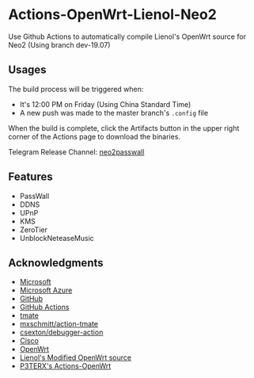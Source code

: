 # Actions-OpenWrt-Lienol-Neo2
Use Github Actions to automatically compile Lienol's OpenWrt source for Neo2 (Using branch dev-19.07)

## Usages

The build process will be triggered when:

- It's 12:00 PM on Friday (Using China Standard Time)
- A new push was made to the master branch\'s ```.config``` file

When the build is complete, click the Artifacts button in the upper right corner of the Actions page to download the binaries.

Telegram Release Channel: [neo2passwall](https://t.me/neo2passwall)

## Features

- PassWall
- DDNS
- UPnP
- KMS
- ZeroTier
- UnblockNeteaseMusic


## Acknowledgments

- [Microsoft](https://www.microsoft.com)
- [Microsoft Azure](https://azure.microsoft.com)
- [GitHub](https://github.com)
- [GitHub Actions](https://github.com/features/actions)
- [tmate](https://github.com/tmate-io/tmate)
- [mxschmitt/action-tmate](https://github.com/mxschmitt/action-tmate)
- [csexton/debugger-action](https://github.com/csexton/debugger-action)
- [Cisco](https://www.cisco.com/)
- [OpenWrt](https://github.com/openwrt/openwrt)
- [Lienol's Modified OpenWrt source](https://github.com/Lienol/openwrt)
- [P3TERX's Actions-OpenWrt](https://github.com/P3TERX/Actions-OpenWrt)
